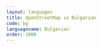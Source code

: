 ```yaml
---
layout: languages
title: OpenStreetMap in Bulgarian
code: bg
languagename: Bulgarian
order: 1000
---
```

